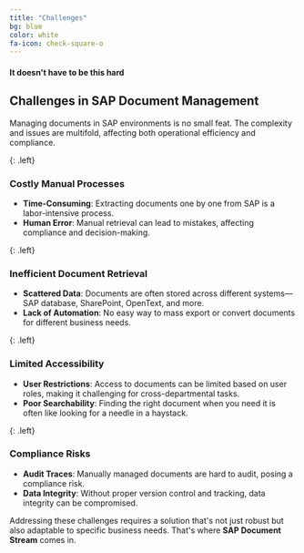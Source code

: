 ```yaml
---
title: "Challenges"
bg: blue
color: white
fa-icon: check-square-o
---
```


#### It doesn't have to be this hard

## Challenges in SAP Document Management

Managing documents in SAP environments is no small feat. The complexity and issues are multifold, affecting both operational efficiency and compliance.

{: .left}
### Costly Manual Processes

- **Time-Consuming**: Extracting documents one by one from SAP is a labor-intensive process.
- **Human Error**: Manual retrieval can lead to mistakes, affecting compliance and decision-making.

{: .left}
### Inefficient Document Retrieval

- **Scattered Data**: Documents are often stored across different systems—SAP database, SharePoint, OpenText, and more.
- **Lack of Automation**: No easy way to mass export or convert documents for different business needs.

{: .left}
### Limited Accessibility

- **User Restrictions**: Access to documents can be limited based on user roles, making it challenging for cross-departmental tasks.
- **Poor Searchability**: Finding the right document when you need it is often like looking for a needle in a haystack.

{: .left}
### Compliance Risks

- **Audit Traces**: Manually managed documents are hard to audit, posing a compliance risk.
- **Data Integrity**: Without proper version control and tracking, data integrity can be compromised.

Addressing these challenges requires a solution that's not just robust but also adaptable to specific business needs. That's where **SAP Document Stream** comes in.


